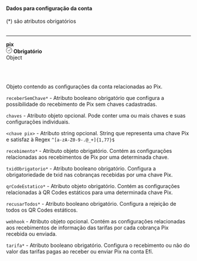 <div>
<div className="espaco-1">

#### Dados para configuração da conta
<div className="light">
(*) são atributos obrigatórios
</div>
</div>
<br/>

****
 <div className="atributo"> 
          <div className="col-77">
           <b>pix</b>   
          </div>
          <div className="col-23">
           <div className="obrigatorio">
             <svg id="check-circle" xmlns="http://www.w3.org/2000/svg" width="16" height="16" viewBox="0 0 16 16">
  <path id="Caminho_19146" data-name="Caminho 19146" d="M127.946,200a8,8,0,1,0,8,8A7.936,7.936,0,0,0,127.946,200Zm0,15.2a7.2,7.2,0,0,1-5.09-12.29,7.131,7.131,0,0,1,5.09-2.11,7.2,7.2,0,0,1,0,14.4Z" transform="translate(-119.946 -200)" fill="#2f2f2f"/>
  <path id="Caminho_19147" data-name="Caminho 19147" d="M127.964,211.4l-2.4-2.4a.4.4,0,0,1,.564-.565l2.115,2.115,4.234-4.234a.4.4,0,1,1,.569.57l-4.518,4.514a.393.393,0,0,1-.564,0Z" transform="translate(-121.046 -201.241)" fill="#2f2f2f"/>
</svg> 
              <b>Obrigatório</b>   
            </div>
          </div>
  </div>                                           

<div className="light"> 
Object 
</div>

<br/><br/> <div>
Objeto contendo as configurações da conta relacionadas ao Pix.
</div>

``receberSemChave*`` - Atributo booleano obrigatório que configura a possibilidade do recebimento de Pix sem chaves cadastradas.

``chaves`` - Atributo objeto opcional. Pode conter uma ou mais chaves e suas configurações individuais.

``<chave pix>`` - Atributo string opcional. String que representa uma chave Pix e satisfaz à Regex ``^[a-zA-Z0-9-.@_+]{1,77}$``

``recebimento*`` - Atributo objeto obrigatório. Contém as configurações relacionadas aos recebimentos de Pix por uma determinada chave.

``txidObrigatorio*`` - Atributo booleano obrigatório. Configura a obrigatoriedade de txid nas cobranças recebidas por uma chave Pix.

``qrCodeEstatico*`` - Atributo objeto obrigatório. Contém as configurações relacionadas à QR Codes estáticos para uma determinada chave Pix.

``recusarTodos*`` - Atributo booleano obrigatório. Configura a rejeição de todos os QR Codes estáticos.

``webhook`` - Atributo objeto opcional. Contém as configurações relacionadas aos recebimentos de informação das tarifas por cada cobrança Pix recebida ou enviada.

``tarifa*`` - Atributo booleano obrigatório. Configura o recebimento ou não do valor das tarifas pagas ao receber ou enviar Pix na conta Efí.

</div>
 

